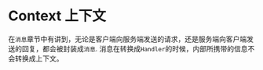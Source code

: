 # Context 上下文

在`消息`章节中有讲到，无论是客户端向服务端发送的请求，还是服务端向客户端发送的回复，都会被封装成`消息`.
消息在转换成`Handler`的时候，内部所携带的信息不会转换成上下文。

